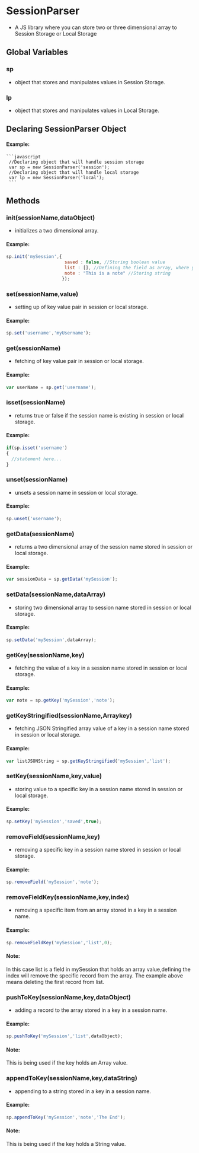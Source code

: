 # SessionParser
- A JS library where you can store two or three dimensional array to Session Storage or Local Storage

## Global Variables
### sp
  - object that stores and manipulates values in Session Storage.
### lp
  - object that stores and manipulates values in Local Storage.
  
## Declaring SessionParser Object
#### Example:
    ```javascript
     //Declaring object that will handle session storage
     var sp = new SessionParser('session');
     //Declaring object that will handle local storage
     var lp = new SessionParser('local');
     ```
  
## Methods

### init(sessionName,dataObject)
  - initializes a two dimensional array.
  #### Example:
  ```javascript
  sp.init('mySession',{
                        saved : false, //Storing boolean value
                        list : [], //Defining the field as array, where you can push data object later on
                        note : "This is a note" //Storing string
                       });
  ```
### set(sessionName,value)
  - setting up of key value pair in session or local storage.
  #### Example:
  ```javascript
  sp.set('username','myUsername');
  ```
### get(sessionName)
  - fetching of key value pair in session or local storage.
  #### Example:
  ```javascript
  var userName = sp.get('username');
  ```
### isset(sessionName)
  - returns true or false if the session name is existing in session or local storage.
  #### Example:
  ```javascript
  if(sp.isset('username')
  {
    //statement here...
  }
  ```
### unset(sessionName)
  - unsets a session name in session or local storage.
  #### Example:
  ```javascript
  sp.unset('username');
  ```
### getData(sessionName)
  - returns a two dimensional array of the session name stored in session or local storage.
  #### Example:
  ```javascript
  var sessionData = sp.getData('mySession');
  ```
### setData(sessionName,dataArray)
  - storing two dimensional array to session name stored in session or local storage.
  #### Example:
  ```javascript
  sp.setData('mySession',dataArray);
  ```
### getKey(sessionName,key)
  - fetching the value of a key in a session name stored in session or local storage.
  #### Example:
  ```javascript
  var note = sp.getKey('mySession','note');
  ```
### getKeyStringified(sessionName,Arraykey)
  - fetching JSON Stringified array value of a key in a session name stored in session or local storage.
  #### Example:
  ```javascript
  var listJSONString = sp.getKeyStringified('mySession','list');
  ```
### setKey(sessionName,key,value)
  - storing value to a specific key in a session name stored in session or local storage.
  #### Example:
  ```javascript
  sp.setKey('mySession','saved',true);
  ```
### removeField(sessionName,key)
  - removing a specific key in a session name stored in session or local storage.
  #### Example:
  ```javascript
  sp.removeField('mySession','note');
  ```
### removeFieldKey(sessionName,key,index)
  - removing a specific item from an array stored in a key in a session name.
  #### Example:
  ```javascript
  sp.removeFieldKey('mySession','list',0);
  ```
  #### Note:
  In this case list is a field in mySession that holds an array value,defining the index will remove the specific record from the array. The example above means deleting the first record from list.
  
### pushToKey(sessionName,key,dataObject)
  - adding a record to the array stored in a key in a session name.
  #### Example:
  ```javascript
  sp.pushToKey('mySession','list',dataObject);
  ```
  #### Note:
  This is being used if the key holds an Array value.
  
### appendToKey(sessionName,key,dataString)
  - appending to a string stored in a key in a session name.
  #### Example:
  ```javascript
  sp.appendToKey('mySession','note','The End');
  ```
  #### Note:
  This is being used if the key holds a String value.
